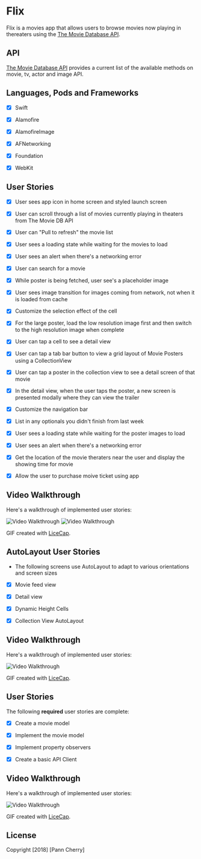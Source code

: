 # Flix

Flix is a movies app that allows users to browse movies now playing in thereaters using the [The Movie Database API](http://docs.themoviedb.apiary.io/#).



## API

 [The Movie Database API](http://docs.themoviedb.apiary.io/#) provides a current list of the available methods on movie, tv, actor and image API.
 
 
 ## Languages, Pods and Frameworks
 - [x] Swift
 - [x] Alamofire
 - [x] AlamofireImage
 - [x] AFNetworking
 - [x] Foundation
 - [x] WebKit



## User Stories

- [x] User sees app icon in home screen and styled launch screen
- [x] User can scroll through a list of movies currently playing in theaters from The Movie DB API
- [x] User can "Pull to refresh" the movie list
- [x] User sees a loading state while waiting for the movies to load
- [x] User sees an alert when there's a networking error
- [x] User can search for a movie
- [x] While poster is being fetched, user see's a placeholder image
- [x] User sees image transition for images coming from network, not when it is loaded from cache
- [x] Customize the selection effect of the cell
- [x] For the large poster, load the low resolution image first and then switch to the high resolution image when complete
- [x] User can tap a cell to see a detail view
- [x] User can tap a tab bar button to view a grid layout of Movie Posters using a CollectionView
- [x] User can tap a poster in the collection view to see a detail screen of that movie
- [x] In the detail view, when the user taps the poster, a new screen is presented modally where they can view the trailer
- [x] Customize the navigation bar
- [x] List in any optionals you didn't finish from last week
- [x] User sees a loading state while waiting for the poster images to load
- [x] User sees an alert when there's a networking error
- [x] Get the location of the movie theraters near the user and display the showing time for movie
- [x] Allow the user to purchase moive ticket using app




## Video Walkthrough

Here's a walkthrough of implemented user stories:

<img src='https://i.imgur.com/IVwymE0.gif' title='Video Walkthrough' width='' alt='Video Walkthrough' />   <img src='https://i.imgur.com/DCsLVLv.gif' title='Video Walkthrough' width='' alt='Video Walkthrough' />

GIF created with [LiceCap](http://www.cockos.com/licecap/).



## AutoLayout User Stories

- The following screens use AutoLayout to adapt to various orientations and screen sizes
- [x] Movie feed view
- [x] Detail view
- [x] Dynamic Height Cells
- [x] Collection View AutoLayout


## Video Walkthrough

Here's a walkthrough of implemented user stories:

<img src='https://i.imgur.com/RVErxtc.gif' title='Video Walkthrough' width='' alt='Video Walkthrough' />

GIF created with [LiceCap](http://www.cockos.com/licecap/).



## User Stories

The following **required** user stories are complete:

- [x] Create a movie model
- [x] Implement the movie model
- [x] Implement property observers
- [x] Create a basic API Client



## Video Walkthrough

Here's a walkthrough of implemented user stories:

<img src='https://i.imgur.com/g7a2kOy.gif' title='Video Walkthrough' width='' alt='Video Walkthrough' />

GIF created with [LiceCap](http://www.cockos.com/licecap/).



## License

Copyright [2018] [Pann Cherry]

